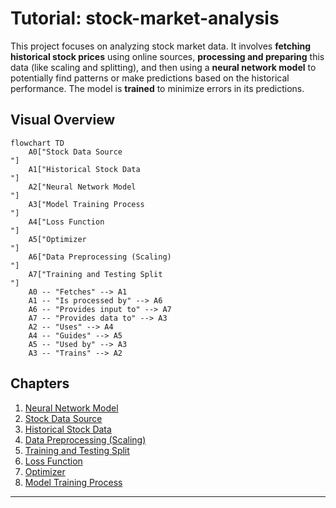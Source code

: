 # Tutorial: stock-market-analysis

This project focuses on analyzing stock market data.
It involves **fetching historical stock prices** using online sources,
**processing and preparing** this data (like scaling and splitting), and
then using a **neural network model** to potentially find patterns or make predictions
based on the historical performance. The model is **trained** to minimize errors in its predictions.


## Visual Overview

```mermaid
flowchart TD
    A0["Stock Data Source
"]
    A1["Historical Stock Data
"]
    A2["Neural Network Model
"]
    A3["Model Training Process
"]
    A4["Loss Function
"]
    A5["Optimizer
"]
    A6["Data Preprocessing (Scaling)
"]
    A7["Training and Testing Split
"]
    A0 -- "Fetches" --> A1
    A1 -- "Is processed by" --> A6
    A6 -- "Provides input to" --> A7
    A7 -- "Provides data to" --> A3
    A2 -- "Uses" --> A4
    A4 -- "Guides" --> A5
    A5 -- "Used by" --> A3
    A3 -- "Trains" --> A2
```

## Chapters

1. [Neural Network Model
](01_neural_network_model_.md)
2. [Stock Data Source
](02_stock_data_source_.md)
3. [Historical Stock Data
](03_historical_stock_data_.md)
4. [Data Preprocessing (Scaling)
](04_data_preprocessing__scaling__.md)
5. [Training and Testing Split
](05_training_and_testing_split_.md)
6. [Loss Function
](06_loss_function_.md)
7. [Optimizer
](07_optimizer_.md)
8. [Model Training Process
](08_model_training_process_.md)

---

